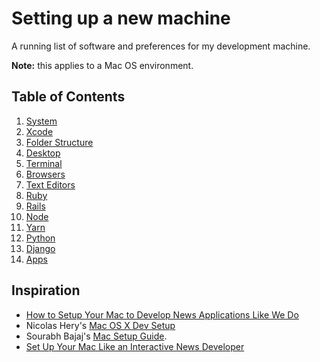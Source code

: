 # Setting up a new machine

A running list of software and preferences for my development machine.

**Note:** this applies to a Mac OS environment.

## Table of Contents

1. [System](System/README.md)
2. [Xcode](Xcode/README.md)
3. [Folder Structure](Folders/README.md)
4. [Desktop](Desktop/README.md)
5. [Terminal](Terminal/README.md)
6. [Browsers](Browsers/README.md)
7. [Text Editors](TextEditors/README.md)
8. [Ruby](Ruby/README.md)
9. [Rails](Rails/README.md)
10. [Node](Node/README.md)
11. [Yarn](Yarn/README.md)
12. [Python](Python/README.md)
13. [Django](Django/README.md)
14. [Apps](Apps/README.md)

## Inspiration

* [How to Setup Your Mac to Develop News Applications Like We Do](http://blog.apps.npr.org/2013/06/06/how-to-setup-a-developers-environment.html)
* Nicolas Hery's [Mac OS X Dev Setup](https://github.com/nicolashery/mac-dev-setup)
* Sourabh Bajaj's [Mac Setup Guide](https://github.com/sb2nov/mac-setup).
* [Set Up Your Mac Like an Interactive News Developer](https://open.nytimes.com/set-up-your-mac-like-an-interactive-news-developer-bb8d2c4097e5)
